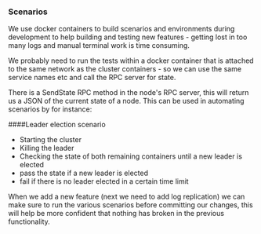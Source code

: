 
### Scenarios

We use docker containers to build scenarios and environments during development
to help building and testing new features - getting lost in too many logs and
manual terminal work is time consuming.

We probably need to run the tests within a docker container that is attached to
the same network as the cluster containers - so we can use the same service
names etc and call the RPC server for state.

There is a SendState RPC method in the node's RPC server, this will return us
a JSON of the current state of a node. This can be used in automating scenarios
by for instance:


####Leader election scenario
- Starting the cluster
- Killing the leader
- Checking the state of both remaining containers until a new leader is elected
- pass the state if a new leader is elected
- fail if there is no leader elected in a certain time limit


When we add a new feature (next we need to add log replication) we can make
sure to run the various scenarios before committing our changes, this will help
be more confident that nothing has broken in the previous functionality.
